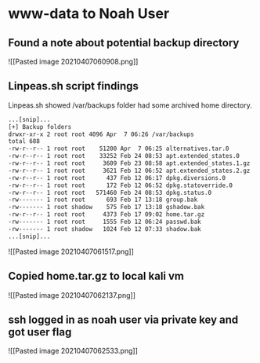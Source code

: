# www-data to Noah User
## Found a note about potential backup directory
![[Pasted image 20210407060908.png]]
## Linpeas.sh script findings 
Linpeas.sh showed /var/backups folder had some archived home directory.

```bash
...[snip]...
[+] Backup folders
drwxr-xr-x 2 root root 4096 Apr  7 06:26 /var/backups
total 688
-rw-r--r-- 1 root root    51200 Apr  7 06:25 alternatives.tar.0
-rw-r--r-- 1 root root    33252 Feb 24 08:53 apt.extended_states.0
-rw-r--r-- 1 root root     3609 Feb 23 08:58 apt.extended_states.1.gz
-rw-r--r-- 1 root root     3621 Feb 12 06:52 apt.extended_states.2.gz
-rw-r--r-- 1 root root      437 Feb 12 06:17 dpkg.diversions.0
-rw-r--r-- 1 root root      172 Feb 12 06:52 dpkg.statoverride.0
-rw-r--r-- 1 root root   571460 Feb 24 08:53 dpkg.status.0
-rw------- 1 root root      693 Feb 17 13:18 group.bak
-rw------- 1 root shadow    575 Feb 17 13:18 gshadow.bak
-rw-r--r-- 1 root root     4373 Feb 17 09:02 home.tar.gz
-rw------- 1 root root     1555 Feb 12 06:24 passwd.bak
-rw------- 1 root shadow   1024 Feb 12 07:33 shadow.bak
...[snip]...
```
![[Pasted image 20210407061517.png]]
## Copied home.tar.gz to local kali vm
![[Pasted image 20210407062137.png]]
## ssh logged in as noah user via private key and got user flag
![[Pasted image 20210407062533.png]]